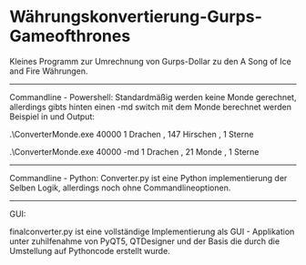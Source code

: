 # Währungskonvertierung-Gurps-Gameofthrones

Kleines Programm zur Umrechnung von Gurps-Dollar zu den A Song of Ice and Fire Währungen.
***
Commandline - Powershell:
Standardmäßig werden keine Monde gerechnet, allerdings gibts hinten einen -md switch mit dem Monde berechnet werden
Beispiel in und Output:

.\ConverterMonde.exe 40000
1 Drachen , 147 Hirschen , 1 Sterne

.\ConverterMonde.exe 40000 -md
1 Drachen , 21 Monde , 1 Sterne

***

Commandline - Python:
Converter.py ist eine Python implementierung der Selben Logik, allerdings noch ohne Commandlineoptionen.


***
GUI:

finalconverter.py ist eine vollständige Implementierung als GUI - Applikation unter zuhilfenahme von PyQT5, QTDesigner und der Basis die durch die Umstellung auf Pythoncode erstellt wurde.
